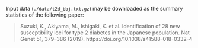 

Input data (`./data/t2d_bbj.txt.gz`) may be downloaded as the summary statistics
of the following paper: <br />
<blockquote>
    <p>Suzuki, K., Akiyama, M., Ishigaki, K. et al. Identification of 28 new susceptibility loci for type 2 diabetes in the Japanese population. Nat Genet 51, 379–386 (2019). https://doi.org/10.1038/s41588-018-0332-4</p>
</blockquote>







